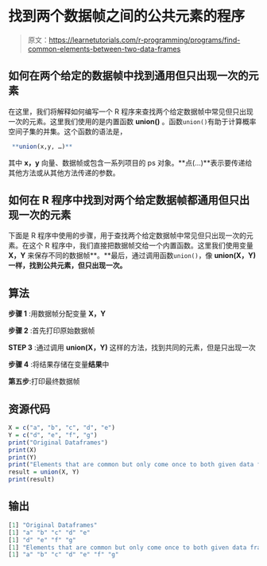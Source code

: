 # 找到两个数据帧之间的公共元素的程序

> 原文：<https://learnetutorials.com/r-programming/programs/find-common-elements-between-two-data-frames>

## 如何在两个给定的数据帧中找到通用但只出现一次的元素

在这里，我们将解释如何编写一个 R 程序来查找两个给定数据帧中常见但只出现一次的元素。这里我们使用的是内置函数 **union()** 。函数`union()`有助于计算概率空间子集的并集。这个函数的语法是，

```r
 **union(x,y, …)** 

```

其中 **x，y** 向量、数据帧或包含一系列项目的 ps 对象。**点(...)**表示要传递给其他方法或从其他方法传递的参数。

## 如何在 R 程序中找到对两个给定数据帧都通用但只出现一次的元素

下面是 R 程序中使用的步骤，用于查找两个给定数据帧中常见但只出现一次的元素。在这个 R 程序中，我们直接把数据帧交给一个内置函数。这里我们使用变量 **X，Y** 来保存不同的数据帧**。**最后，通过调用函数`union()`，像 **union(X，Y)一样，找到公共元素，但只出现一次。**

## 算法

**步骤 1** :用数据帧分配变量 **X，Y**

**步骤 2** :首先打印原始数据帧

**STEP 3** :通过调用 **union(X，Y)** 这样的方法，找到共同的元素，但是只出现一次

**步骤 4** :将结果存储在变量**结果**中

**第五步**:打印最终数据帧

## 资源代码

```r
X = c("a", "b", "c", "d", "e")
Y = c("d", "e", "f", "g")
print("Original Dataframes")
print(X)
print(Y)
print("Elements that are common but only come once to both given data frames:")
result = union(X, Y)
print(result) 

```

## 输出

```r
[1] "Original Dataframes"
[1] "a" "b" "c" "d" "e"
[1] "d" "e" "f" "g"
[1] "Elements that are common but only come once to both given data frames:"
[1] "a" "b" "c" "d" "e" "f" "g"
```